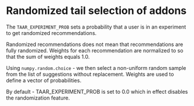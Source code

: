 # Randomized tail selection of addons

The `TAAR_EXPERIMENT_PROB` sets a probability that a user is in an experiment
to get randomized recommendations.

Randomized recommendations does not mean that recommendations are
fully randomized.  Weights for each recommendation are normalized to
so that the sum of weights equals 1.0.

Using `numpy.random.choice` - we then select a non-uniform random
sample from the list of suggestions without replacement.  Weights are
used to define a vector of probabilities.


By default - TAAR_EXPERIMENT_PROB is set to 0.0 which in effect
disables the randomization feature.
